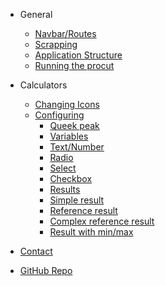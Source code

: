 * General

  * [Navbar/Routes](navbar.md)
  * [Scrapping](scrapping.md)
  * [Application Structure](structure.md)
  * [Running the procut](running.md)

* Calculators

  * [Changing Icons](changing-favs.md)
  * [Configuring](configuring-calculators.md)
    * [Queek peak](configuring-calculators.md#quick-peak)
    * [Variables](configuring-calculators.md#variables-deeper-look)
    * [Text/Number](configuring-calculators.md#textnumber)
    * [Radio](configuring-calculators.md#radio)
    * [Select](configuring-calculators.md#select)
    * [Checkbox](configuring-calculators.md#checkbox)
    * [Results](configuring-calculators.md#results-deeper-look)
    * [Simple result ](configuring-calculators.md#simple-result)
    * [Reference result ](configuring-calculators.md#reference-result)
    * [Complex reference result ](configuring-calculators.md#complex-reference-result)
    * [Result with min/max](configuring-calculators.md#result-with-minmax)

* [Contact](contact.md)
* [GitHub Repo](https://github.com/Kinark/somerandomjob)